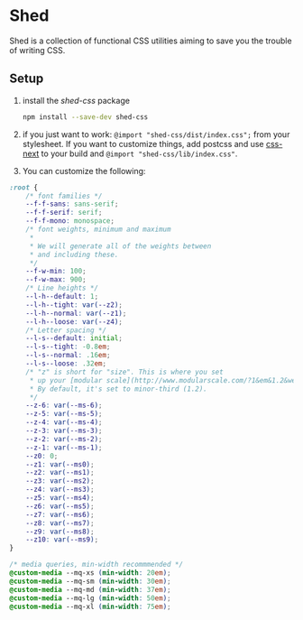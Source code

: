 # Shed

Shed is a collection of functional CSS utilities aiming to save you the trouble of writing CSS.

## Setup
1. install the _shed-css_ package
	```sh
	npm install --save-dev shed-css
	```
2. if you just want to work:
	`@import "shed-css/dist/index.css";` from your stylesheet.
	If you want to customize things, add postcss and use [css-next](https://github.com/MoOx/postcss-cssnext) to your build and `@import "shed-css/lib/index.css"`.

3. You can customize the following:

```css
:root {
	/* font families */
	--f-f-sans: sans-serif;
	--f-f-serif: serif;
	--f-f-mono: monospace;
	/* font weights, minimum and maximum
	 *
	 * We will generate all of the weights between
	 * and including these.
	 */
	--f-w-min: 100;
	--f-w-max: 900;
	/* Line heights */
	--l-h--default: 1;
	--l-h--tight: var(--z2);
	--l-h--normal: var(--z1);
	--l-h--loose: var(--z4);
	/* Letter spacing */
	--l-s--default: initial;
	--l-s--tight: -0.8em;
	--l-s--normal: .16em;
	--l-s--loose: .32em;
	/* "z" is short for "size". This is where you set
	 * up your [modular scale](http://www.modularscale.com/?1&em&1.2&web&text).
	 * By default, it's set to minor-third (1.2).
	 */
	--z-6: var(--ms-6);
	--z-5: var(--ms-5);
	--z-4: var(--ms-4);
	--z-3: var(--ms-3);
	--z-2: var(--ms-2);
	--z-1: var(--ms-1);
	--z0: 0;
	--z1: var(--ms0);
	--z2: var(--ms1);
	--z3: var(--ms2);
	--z4: var(--ms3);
	--z5: var(--ms4);
	--z6: var(--ms5);
	--z7: var(--ms6);
	--z8: var(--ms7);
	--z9: var(--ms8);
	--z10: var(--ms9);
}

/* media queries, min-width recommmended */
@custom-media --mq-xs (min-width: 20em);
@custom-media --mq-sm (min-width: 30em);
@custom-media --mq-md (min-width: 37em);
@custom-media --mq-lg (min-width: 50em);
@custom-media --mq-xl (min-width: 75em);
```

